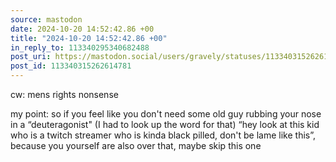 ```yaml
---
source: mastodon
date: 2024-10-20 14:52:42.86 +00
title: "2024-10-20 14:52:42.86 +00"
in_reply_to: 113340295340682488
post_uri: https://mastodon.social/users/gravely/statuses/113340315262614781
post_id: 113340315262614781
---
```

cw: mens rights nonsense

my point: so if you feel like you don't need some old guy rubbing your nose in a “deuteragonist" (I had to look up the word for that) “hey look at this kid who is a twitch streamer who is kinda black pilled, don't be lame like this”, because you yourself are also over that, maybe skip this one


